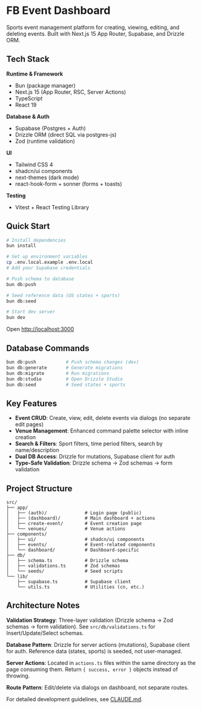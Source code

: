 # FB Event Dashboard

Sports event management platform for creating, viewing, editing, and deleting events. Built with Next.js 15 App Router, Supabase, and Drizzle ORM.

## Tech Stack

**Runtime & Framework**
- Bun (package manager)
- Next.js 15 (App Router, RSC, Server Actions)
- TypeScript
- React 19

**Database & Auth**
- Supabase (Postgres + Auth)
- Drizzle ORM (direct SQL via postgres-js)
- Zod (runtime validation)

**UI**
- Tailwind CSS 4
- shadcn/ui components
- next-themes (dark mode)
- react-hook-form + sonner (forms + toasts)

**Testing**
- Vitest + React Testing Library

## Quick Start

```bash
# Install dependencies
bun install

# Set up environment variables
cp .env.local.example .env.local
# Add your Supabase credentials

# Push schema to database
bun db:push

# Seed reference data (US states + sports)
bun db:seed

# Start dev server
bun dev
```

Open [http://localhost:3000](http://localhost:3000)

## Database Commands

```bash
bun db:push           # Push schema changes (dev)
bun db:generate       # Generate migrations
bun db:migrate        # Run migrations
bun db:studio         # Open Drizzle Studio
bun db:seed           # Seed states + sports
```

## Key Features

- **Event CRUD**: Create, view, edit, delete events via dialogs (no separate edit pages)
- **Venue Management**: Enhanced command palette selector with inline creation
- **Search & Filters**: Sport filters, time period filters, search by name/description
- **Dual DB Access**: Drizzle for mutations, Supabase client for auth
- **Type-Safe Validation**: Drizzle schema → Zod schemas → form validation

## Project Structure

```
src/
├── app/
│   ├── (auth)/              # Login page (public)
│   ├── (dashboard)/         # Main dashboard + actions
│   ├── create-event/        # Event creation page
│   └── venues/              # Venue actions
├── components/
│   ├── ui/                  # shadcn/ui components
│   ├── events/              # Event-related components
│   └── dashboard/           # Dashboard-specific
├── db/
│   ├── schema.ts            # Drizzle schema
│   ├── validations.ts       # Zod schemas
│   └── seeds/               # Seed scripts
└── lib/
    ├── supabase.ts          # Supabase client
    └── utils.ts             # Utilities (cn, etc.)
```

## Architecture Notes

**Validation Strategy**: Three-layer validation (Drizzle schema → Zod schemas → form validation). See `src/db/validations.ts` for Insert/Update/Select schemas.

**Database Pattern**: Drizzle for server actions (mutations), Supabase client for auth. Reference data (states, sports) is seeded, not user-managed.

**Server Actions**: Located in `actions.ts` files within the same directory as the page consuming them. Return `{ success, error }` objects instead of throwing.

**Route Pattern**: Edit/delete via dialogs on dashboard, not separate routes.

For detailed development guidelines, see [CLAUDE.md](./CLAUDE.md).
